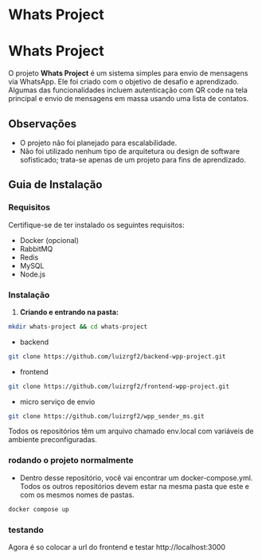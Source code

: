 # Whats Project

# Whats Project

O projeto **Whats Project** é um sistema simples para envio de mensagens via WhatsApp. Ele foi criado com o objetivo de desafio e aprendizado. Algumas das funcionalidades incluem autenticação com QR code na tela principal e envio de mensagens em massa usando uma lista de contatos.

## Observações

- O projeto não foi planejado para escalabilidade.
- Não foi utilizado nenhum tipo de arquitetura ou design de software sofisticado; trata-se apenas de um projeto para fins de aprendizado.

## Guia de Instalação

### Requisitos

Certifique-se de ter instalado os seguintes requisitos:

- Docker (opcional)
- RabbitMQ
- Redis
- MySQL
- Node.js

### Instalação

1. **Criando e entrando na pasta:**

```bash
mkdir whats-project && cd whats-project
```
- backend
```bash
git clone https://github.com/luizrgf2/backend-wpp-project.git
```
- frontend
```bash
git clone https://github.com/luizrgf2/frontend-wpp-project.git
```
- micro serviço de envio
```bash
git clone https://github.com/luizrgf2/wpp_sender_ms.git
```


Todos os repositórios têm um arquivo chamado env.local com variáveis de ambiente preconfiguradas.


### rodando o projeto normalmente

- Dentro desse repositório, você vai encontrar um docker-compose.yml. Todos os outros repositórios devem estar na mesma pasta que este e com os mesmos nomes de pastas.

```bash
docker compose up
```



### testando

Agora é so colocar a url do frontend e testar http://localhost:3000